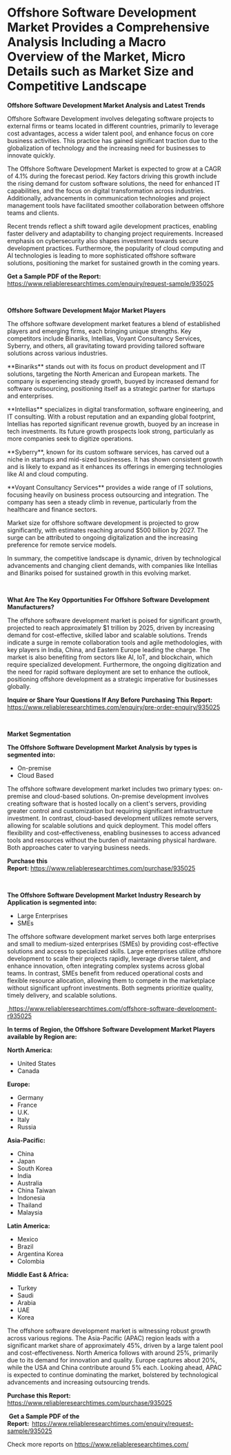 <p><h1>Offshore Software Development Market Provides a Comprehensive Analysis Including a Macro Overview of the Market, Micro Details such as Market Size and Competitive Landscape</h1></p><p><strong>Offshore Software Development Market Analysis and Latest Trends</strong></p>
<p><p>Offshore Software Development involves delegating software projects to external firms or teams located in different countries, primarily to leverage cost advantages, access a wider talent pool, and enhance focus on core business activities. This practice has gained significant traction due to the globalization of technology and the increasing need for businesses to innovate quickly.</p><p>The Offshore Software Development Market is expected to grow at a CAGR of 4.1% during the forecast period. Key factors driving this growth include the rising demand for custom software solutions, the need for enhanced IT capabilities, and the focus on digital transformation across industries. Additionally, advancements in communication technologies and project management tools have facilitated smoother collaboration between offshore teams and clients.</p><p>Recent trends reflect a shift toward agile development practices, enabling faster delivery and adaptability to changing project requirements. Increased emphasis on cybersecurity also shapes investment towards secure development practices. Furthermore, the popularity of cloud computing and AI technologies is leading to more sophisticated offshore software solutions, positioning the market for sustained growth in the coming years.</p></p>
<p><strong>Get a Sample PDF of the Report:&nbsp;</strong> <a href="https://www.reliableresearchtimes.com/enquiry/request-sample/935025?utm_campaign=2464&utm_medium=2&utm_source=Github&utm_content=ia&utm_term=07032025&utm_id=offshore-software-development">https://www.reliableresearchtimes.com/enquiry/request-sample/935025</a></p>
<p>&nbsp;</p>
<p><strong>Offshore Software Development Major Market Players</strong></p>
<p><p>The offshore software development market features a blend of established players and emerging firms, each bringing unique strengths. Key competitors include Binariks, Intellias, Voyant Consultancy Services, Syberry, and others, all gravitating toward providing tailored software solutions across various industries.</p><p>**Binariks** stands out with its focus on product development and IT solutions, targeting the North American and European markets. The company is experiencing steady growth, buoyed by increased demand for software outsourcing, positioning itself as a strategic partner for startups and enterprises.</p><p>**Intellias** specializes in digital transformation, software engineering, and IT consulting. With a robust reputation and an expanding global footprint, Intellias has reported significant revenue growth, buoyed by an increase in tech investments. Its future growth prospects look strong, particularly as more companies seek to digitize operations.</p><p>**Syberry**, known for its custom software services, has carved out a niche in startups and mid-sized businesses. It has shown consistent growth and is likely to expand as it enhances its offerings in emerging technologies like AI and cloud computing.</p><p>**Voyant Consultancy Services** provides a wide range of IT solutions, focusing heavily on business process outsourcing and integration. The company has seen a steady climb in revenue, particularly from the healthcare and finance sectors.</p><p>Market size for offshore software development is projected to grow significantly, with estimates reaching around $500 billion by 2027. The surge can be attributed to ongoing digitalization and the increasing preference for remote service models.</p><p>In summary, the competitive landscape is dynamic, driven by technological advancements and changing client demands, with companies like Intellias and Binariks poised for sustained growth in this evolving market.</p></p>
<p>&nbsp;</p>
<p><strong>What Are The Key Opportunities For Offshore Software Development Manufacturers?</strong></p>
<p><p>The offshore software development market is poised for significant growth, projected to reach approximately $1 trillion by 2025, driven by increasing demand for cost-effective, skilled labor and scalable solutions. Trends indicate a surge in remote collaboration tools and agile methodologies, with key players in India, China, and Eastern Europe leading the charge. The market is also benefiting from sectors like AI, IoT, and blockchain, which require specialized development. Furthermore, the ongoing digitization and the need for rapid software deployment are set to enhance the outlook, positioning offshore development as a strategic imperative for businesses globally.</p></p>
<p><strong>Inquire or Share Your Questions If Any Before Purchasing This Report:</strong> <a href="https://www.reliableresearchtimes.com/enquiry/pre-order-enquiry/935025?utm_campaign=2464&utm_medium=2&utm_source=Github&utm_content=ia&utm_term=07032025&utm_id=offshore-software-development">https://www.reliableresearchtimes.com/enquiry/pre-order-enquiry/935025</a></p>
<p>&nbsp;</p>
<p><strong>Market Segmentation</strong></p>
<p><strong>The Offshore Software Development Market Analysis by types is segmented into:</strong></p>
<p><ul><li>On-premise</li><li>Cloud Based</li></ul></p>
<p><p>The offshore software development market includes two primary types: on-premise and cloud-based solutions. On-premise development involves creating software that is hosted locally on a client's servers, providing greater control and customization but requiring significant infrastructure investment. In contrast, cloud-based development utilizes remote servers, allowing for scalable solutions and quick deployment. This model offers flexibility and cost-effectiveness, enabling businesses to access advanced tools and resources without the burden of maintaining physical hardware. Both approaches cater to varying business needs.</p></p>
<p><strong>Purchase this Report:&nbsp;</strong><a href="https://www.reliableresearchtimes.com/purchase/935025?utm_campaign=2464&utm_medium=2&utm_source=Github&utm_content=ia&utm_term=07032025&utm_id=offshore-software-development">https://www.reliableresearchtimes.com/purchase/935025</a></p>
<p>&nbsp;</p>
<p><strong>The Offshore Software Development Market Industry Research by Application is segmented into:</strong></p>
<p><ul><li>Large Enterprises</li><li>SMEs</li></ul></p>
<p><p>The offshore software development market serves both large enterprises and small to medium-sized enterprises (SMEs) by providing cost-effective solutions and access to specialized skills. Large enterprises utilize offshore development to scale their projects rapidly, leverage diverse talent, and enhance innovation, often integrating complex systems across global teams. In contrast, SMEs benefit from reduced operational costs and flexible resource allocation, allowing them to compete in the marketplace without significant upfront investments. Both segments prioritize quality, timely delivery, and scalable solutions.</p></p>
<p><a href="https://www.reliableresearchtimes.com/offshore-software-development-r935025?utm_campaign=2464&utm_medium=2&utm_source=Github&utm_content=ia&utm_term=07032025&utm_id=offshore-software-development">&nbsp;https://www.reliableresearchtimes.com/offshore-software-development-r935025</a></p>
<p><strong>In terms of Region, the Offshore Software Development Market Players available by Region are:</strong></p>
<p>
    <p> <strong> North America: </strong>
        <ul>
            <li>United States</li>
            <li>Canada</li>
        </ul>
        </p> 
    <p> <strong> Europe: </strong>
        <ul>
            <li>Germany</li>
            <li>France</li>
            <li>U.K.</li>
            <li>Italy</li>
            <li>Russia</li>
        </ul>
        </p> 
    <p> <strong> Asia-Pacific: </strong>
        <ul>
            <li>China</li>
            <li>Japan</li>
            <li>South Korea</li>
            <li>India</li>
            <li>Australia</li>
            <li>China Taiwan</li>
            <li>Indonesia</li>
            <li>Thailand</li>
            <li>Malaysia</li>
        </ul>
        </p> 
    <p> <strong> Latin America: </strong>
        <ul>
            <li>Mexico</li>
            <li>Brazil</li>
            <li>Argentina Korea</li>
            <li>Colombia</li>
        </ul>
        </p> 
    <p> <strong> Middle East & Africa: </strong>
        <ul>
            <li>Turkey</li>
            <li>Saudi</li>
            <li>Arabia</li>
            <li>UAE</li>
            <li>Korea</li>
        </ul>
    </p>
    </p>
<p><p>The offshore software development market is witnessing robust growth across various regions. The Asia-Pacific (APAC) region leads with a significant market share of approximately 45%, driven by a large talent pool and cost-effectiveness. North America follows with around 25%, primarily due to its demand for innovation and quality. Europe captures about 20%, while the USA and China contribute around 5% each. Looking ahead, APAC is expected to continue dominating the market, bolstered by technological advancements and increasing outsourcing trends.</p></p>
<p><strong>Purchase this Report: </strong><a href="https://www.reliableresearchtimes.com/purchase/935025?utm_campaign=2464&utm_medium=2&utm_source=Github&utm_content=ia&utm_term=07032025&utm_id=offshore-software-development">https://www.reliableresearchtimes.com/purchase/935025</a></p>
<p>&nbsp;<strong>Get a Sample PDF of the Report:&nbsp;&nbsp;</strong><a href="https://www.reliableresearchtimes.com/enquiry/request-sample/935025?utm_campaign=2464&utm_medium=2&utm_source=Github&utm_content=ia&utm_term=07032025&utm_id=offshore-software-development">https://www.reliableresearchtimes.com/enquiry/request-sample/935025</a></p>
<p><strong></strong></p>
<p>Check more reports on <a href="https://www.reliableresearchtimes.com/?utm_campaign=2464&utm_medium=2&utm_source=Github&utm_content=ia&utm_term=07032025&utm_id=offshore-software-development">https://www.reliableresearchtimes.com/</a></p>